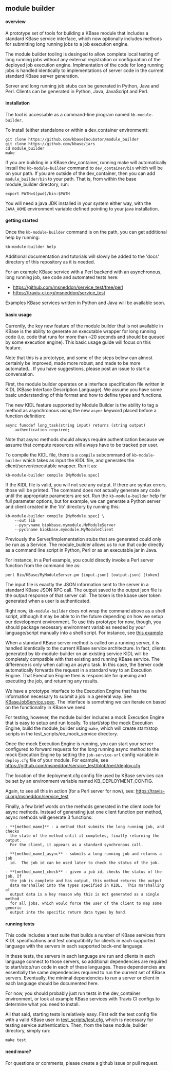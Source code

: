 ## module builder

#### overview

A prototype set of tools for building a KBase module that includes a
standard KBase service interface, which now optionally includes methods
for submitting long running jobs to a job execution engine.

The module builder tooling is desinged to allow complete local testing
of long running jobs without any external registration or configuration
of the deployed job execution engine.  Implmentation of the code for
long running jobs is handled identically to implementations of server
code in the current standard KBase server generation.

Server and long running job stubs can be generated in Python, Java and
Perl.  Clients can be generated in Python, Java, JavaScript and Perl.


#### installation

The tool is accessable as a command-line program named `kb-module-builder`.

To install (either standalone or within a dev_container environment):

    git clone https://github.com/kbaseIncubator/module_builder
    git clone https://github.com/kbase/jars
    cd module_builder
    make

If you are building in a KBase dev_container, running make will
automatically install the `kb-module-builder` command to `dev_container/bin`
which will be on your path.  If you are outside of the dev_container,
then you can add `module_builder/bin` to your path.  That is, from within
the base module_builder directory, run:

    export PATH=$(pwd)/bin:$PATH

You will need a java JDK installed in your system either way, with the 
`JAVA_HOME` environment variable defined pointing to your java installation.


#### getting started

Once the `kb-module-builder` command is on the path, you can get additional
help by running:

    kb-module-builder help

Additional documentation and tutorials will slowly be added to the 'docs' 
directory of this repository as it is needed.

For an example KBase service with a Perl backend with an asynchronous, long
running job, see code and automated tests here:

  -  https://github.com/msneddon/service_test/tree/perl
  -  https://travis-ci.org/msneddon/service_test

Examples KBase services written in Python and Java will be available soon.


#### basic usage

Currently, the key new feature of the module builder that is not available
in KBase is the ability to generate an executable wrapper for long running
code (i.e. code that runs for more than ~20 seconds and should be queued
by some execution engine).  This basic usage guide will focus on this feature.

Note that this is a prototype, and some of the steps below can almost certainly
be improved, made more robust, and made to be more automated...  If you have
suggestions, please post an issue to start a conversation. 

First, the module builder operates on a interface specification file written
in KIDL (KBase Interface Description Language).  We assume you have some
basic understanding of this format and how to define types and functions.

The new KIDL feature supported by Module Builder is the ability to tag a
method as asynchronous using the new `async` keyword placed before a
function definition:

    async funcdef long_task(string input) returns (string output)
        authentication required;

Note that async methods should always require authentication because we
assume that compute resources will always have to be tracked per user.

To compile the KIDL file, there is a `compile` subcommand of `kb-module-builder`
which takes as input the KIDL file, and generates the client/server/executable
wrapper.  Run it as:

    kb-module-builder compile [MyModule.spec]

If the KIDL file is valid, you will not see any output.  If there are syntax
errors, those will be printed.  The command does not actually generate any
code until the appropriate parameters are set. Run the `kb-module-builder`
help for full parameter options, but for example, we can generate a Python
server and client created in the 'lib' directory by running this:

    kb-module-builder compile [MyModule.spec] \
        --out lib
        --pysrvname biokbase.mymodule.MyModuleServer
        --pyclname biokbase.mymodule.MyModuleClient

Previously the Server/Implementation stubs that are generated could only be
run as a Service.  The module_builder allows us to run that code directly
as a command line script in Python, Perl or as an executable jar in Java.

For instance, in a Perl example, you could directly invoke a Perl server
function from the command line as:

    perl Bio/KBase/MyModuleServer.pm [input.json] [output.json] [token]

The input file is exactly the JSON information sent to the server in a
standard KBase JSON RPC call.  The output saved to the output json file 
is the output response of that server call.  The token is the kbase user
token generated when a user is authenticated.

Right now, `kb-module-builder` does not wrap the command above as a
shell script, although it may be able to in the future depending on how
we setup our development environment.  To use this prototype for now, 
though, you should package necessary environment variables needed by
your language/script manually into a shell script. For instance, see
[this example](https://github.com/msneddon/service_test/blob/perl/Makefile#L40)

When a standard KBase server method is called on a running server, it
is handled identically to the current KBase service architecture.  In fact,
clients generated by kb-module-builder on an existing service KIDL will
be completely compatible with that existing and running KBase service.  The
difference is only when calling an async task.  In this case, the Server
code automatically forwards the request in a standard way to an Execution
Engine.  That Execution Engine then is responsible for queuing and executing
the job, and returning any results.

We have a prototype interface to the Execution Engine that has the information
necessary to submit a job in a general way.  See [KBaseJobService.spec](/KBaseJobService.spec).
The interface is something we can iterate on based on the functionality in KBase
we need.

For testing, however, the module builder includes a mock Execution Engine that
is easy to setup and run locally.  To start/stop the mock Execution Engine, build
the module_builder using `make`, which will create start/stop scripts in the
test_scripts/ee_mock_service directory.

Once the mock Execution Engine is running, you can start your server configured
to forward requests for the long running async method to the mock Execution Engine
by setting the `job-service-url` config variable in `deploy.cfg` file of your
module.  For example, see https://github.com/msneddon/service_test/blob/perl/deploy.cfg

The location of the deployment.cfg config file used by KBase services can be set
by an environment variable named KB_DEPLOYMENT_CONFIG.

Again, to see all this in action (for a Perl server for now), see: 
https://travis-ci.org/msneddon/service_test

Finally, a few brief words on the methods generated in the client code for
async methods.  Instead of generating just one client function per method,
async methods will generate 3 functions:

    - **[method_name]** - a method that submits the long running job, and checks
      the state of the method until it completes, finally returning the output.
      For the client, it appears as a standard synchronous call.

    - **[method_name]_async** - submits a long running job and returns a job
      id.  The job id can be used later to check the status of the job.

    - **[method_name]_check** - given a job id, checks the status of the job. If
      the job is complete and has output, this method returns the output
      data marshalled into the types specified in KIDL.  This marshalling of
      output data is a key reason why this is not generated as a single method
      for all jobs, which would force the user of the client to map some generic
      output into the specific return data types by hand.


#### running tests

This code includes a test suite that builds a number of KBase services from 
KIDL specifications and test compatibility for clients in each supported 
language with the servers in each supported back-end language.

In these tests, the servers in each language are run and clients in each
language connect to those servers, so additional dependencies are required
to start/stop/run code in each of these languages.  These dependencies are
essentially the same dependencies required to run the current set of KBase
servers.  Eventually, the minimal dependencies to run a server or client
in each language should be documented here.

For now, you should probably just run tests in the dev_container environment,
or look at example KBase services with Travis CI configs to determine what you
need to install.

All that said, starting tests is relatively easy.  First edit the test config
file with a valid KBase user in [test_scripts/test.cfg](test_scripts/test.cfg),
which is necessary for testing service authentication.  Then, from the base 
module_builder directory, simply run:

    make test


#### need more?

For questions or comments, please create a github issue or pull request.

